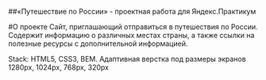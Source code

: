 ##«Путешествие по России» - проектная работа для Яндекс.Практикум

#О проекте
Сайт, приглашающий отправиться в путешествия по России. Содержит информацию о различных местах страны, а также ссылки на полезные ресурсы с дополнительной информацией.

Stack: HTML5, CSS3, BEM.
Адаптивная верстка под размеры экранов 1280px, 1024px, 768px, 320px
